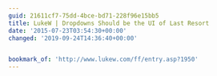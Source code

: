```yaml
---
guid: 21611cf7-75dd-4bce-bd71-228f96e15bb5
title: LukeW | Dropdowns Should be the UI of Last Resort
date: '2015-07-23T03:54:30+00:00'
changed: '2019-09-24T14:36:40+00:00'


bookmark_of: 'http://www.lukew.com/ff/entry.asp?1950'
---
```




